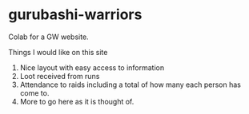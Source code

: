 # gurubashi-warriors
Colab for a GW website.

Things I would like on this site
1. Nice layout with easy access to information
2. Loot received from runs
3. Attendance to raids including a total of how many each person has come to.
4. More to go here as it is thought of.
